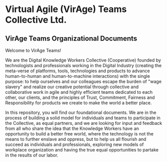 # Virtual Agile (VirAge) Teams Collective Ltd.
## VirAge Teams Organizational Documents

Welcome to VirAge Teams!  

We are the Digital Knowledge Workers Collective (Cooperative) founded by technologists and professionals working in the Digital Industry (creating the meta-verse of platforms, tools, technologies and products to advance human-to-human and human-to-machine interactions) with the single purpose:  to help ourselves and our colleagues escape the burden of "wage slavery" and realize our creative potential through collective and collaborative work in agile and highly efficient teams dedicated to each other, our clients, and the principles of Trust, Commitment, Fairness and Responsibility for products we create to make the world a better place. 

In this repository, you will find our foundational documents.  We are in the process of building a solid model for individuals and teams to participate in the Collective, as equal partners, and we are looking for input and feedback from all who share the idea that the Knowledge Workers have an opportunity to build a better free world, where the technology is not the means to further enslave and oppress, but to help us all flourish and succeed as individuals and professionals, exploring new models of workplace organization and having the true equal opportunities to partake in the results of our labor.    
